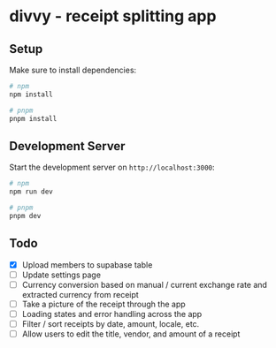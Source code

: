 # divvy - receipt splitting app

## Setup

Make sure to install dependencies:

```bash
# npm
npm install

# pnpm
pnpm install
```

## Development Server

Start the development server on `http://localhost:3000`:

```bash
# npm
npm run dev

# pnpm
pnpm dev
```

## Todo

- [x] Upload members to supabase table
- [ ] Update settings page
- [ ] Currency conversion based on manual / current exchange rate and extracted currency from receipt
- [ ] Take a picture of the receipt through the app
- [ ] Loading states and error handling across the app
- [ ] Filter / sort receipts by date, amount, locale, etc.
- [ ] Allow users to edit the title, vendor, and amount of a receipt
